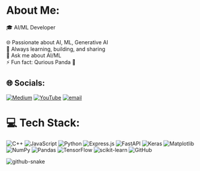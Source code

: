# About Me:
🎓 AI/ML Developer <br>  
🌐 Passionate about AI, ML, Generative AI <br>
🚀 Always learning, building, and sharing<br>
💬 Ask me about AI/ML<br>
⚡ Fun fact: Qurious Panda 🐼 <br>


## 🌐 Socials:
[![Medium](https://img.shields.io/badge/Medium-12100E?logo=medium&logoColor=white)](https://medium.com/@atharvsp189) [![YouTube](https://img.shields.io/badge/YouTube-%23FF0000.svg?logo=YouTube&logoColor=white)](https://youtube.com/@QuriousPanda) [![email](https://img.shields.io/badge/Email-D14836?logo=gmail&logoColor=white)](mailto:atharvsp189@gmail.com) 

# 💻 Tech Stack:
![C++](https://img.shields.io/badge/c++-%2300599C.svg?style=for-the-badge&logo=c%2B%2B&logoColor=white) ![JavaScript](https://img.shields.io/badge/javascript-%23323330.svg?style=for-the-badge&logo=javascript&logoColor=%23F7DF1E) ![Python](https://img.shields.io/badge/python-3670A0?style=for-the-badge&logo=python&logoColor=ffdd54) ![Express.js](https://img.shields.io/badge/express.js-%23404d59.svg?style=for-the-badge&logo=express&logoColor=%2361DAFB) ![FastAPI](https://img.shields.io/badge/FastAPI-005571?style=for-the-badge&logo=fastapi) ![Keras](https://img.shields.io/badge/Keras-%23D00000.svg?style=for-the-badge&logo=Keras&logoColor=white) ![Matplotlib](https://img.shields.io/badge/Matplotlib-%23ffffff.svg?style=for-the-badge&logo=Matplotlib&logoColor=black) ![NumPy](https://img.shields.io/badge/numpy-%23013243.svg?style=for-the-badge&logo=numpy&logoColor=white) ![Pandas](https://img.shields.io/badge/pandas-%23150458.svg?style=for-the-badge&logo=pandas&logoColor=white) ![TensorFlow](https://img.shields.io/badge/TensorFlow-%23FF6F00.svg?style=for-the-badge&logo=TensorFlow&logoColor=white) ![scikit-learn](https://img.shields.io/badge/scikit--learn-%23F7931E.svg?style=for-the-badge&logo=scikit-learn&logoColor=white) ![GitHub](https://img.shields.io/badge/github-%23121011.svg?style=for-the-badge&logo=github&logoColor=white)

<picture>
  <source media="(prefers-color-scheme: dark)" srcset="https://raw.githubusercontent.com/atharvsp189/atharvsp189/output/github-snake-dark.svg" />
  <source media="(prefers-color-scheme: light)" srcset="https://raw.githubusercontent.com/atharvsp189/atharvsp189/output/github-snake.svg" />
  <img alt="github-snake" src="https://raw.githubusercontent.com/tobiasmeyhoefer/tobiasmeyhoefer/output/github-snake.svg" />
</picture>

<!-- Proudly created with GPRM ( https://gprm.itsvg.in ) -->



